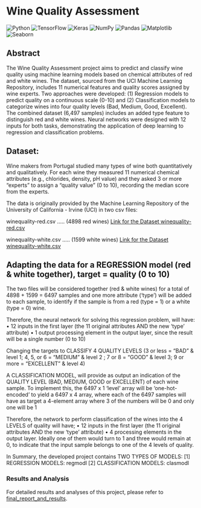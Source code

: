 # Wine Quality Assessment
![Python](https://img.shields.io/badge/Python-blue?logo=python&logoColor=white)
![TensorFlow](https://img.shields.io/badge/TensorFlow-orange?logo=tensorflow&logoColor=white)
![Keras](https://img.shields.io/badge/Keras-red?logo=keras&logoColor=white)
![NumPy](https://img.shields.io/badge/NumPy-blue?logo=numpy&logoColor=white)
![Pandas](https://img.shields.io/badge/Pandas-yellowgreen?logo=pandas&logoColor=white)
![Matplotlib](https://img.shields.io/badge/Matplotlib-blueviolet?logo=matplotlib&logoColor=white)
![Seaborn](https://img.shields.io/badge/Seaborn-lightblue?logoColor=white)

## Abstract

The Wine Quality Assessment project aims to predict and classify wine quality using machine learning models based on chemical attributes of red and white wines. The dataset, sourced from the UCI Machine Learning Repository, includes 11 numerical features and quality scores assigned by wine experts. Two approaches were developed: (1) Regression models to predict quality on a continuous scale (0-10) and (2) Classification models to categorize wines into four quality levels (Bad, Medium, Good, Excellent). The combined dataset (6,497 samples) includes an added type feature to distinguish red and white wines. Neural networks were designed with 12 inputs for both tasks, demonstrating the application of deep learning to regression and classification problems.

## Dataset:
Wine makers from Portugal studied many types of wine both quantitatively and qualitatively. For each wine they measured 11 numerical chemical attributes (e.g., chlorides, density, pH value) and they asked 3 or more “experts” to assign a “quality value” (0 to 10), recording the median score from the experts.

The data is originally provided by the Machine Learning Repository of the University of California - Irvine (UCI) in two csv files:

winequality-red.csv ….. (4898 red wines)
[Link for the Dataset winequality-red.csv](http://archive.ics.uci.edu/ml/machine-learning-databases/wine-quality/winequality-red.csv)

winequality-white.csv ….. (1599 white wines)
[Link for the Dataset winequality-white.csv](http://archive.ics.uci.edu/ml/machine-learning-databases/wine-quality/winequality-white.csv)

## Adapting the data for a REGRESSION model (red & white together), target = quality (0 to 10)
The two files will be considered together (red & white wines) for a total of 4898 + 1599 = 6497 samples and one more attribute (‘type’) will be added to each sample, to identify if the sample is from a red (type = 1) or a white (type = 0) wine.

Therefore, the neural network for solving this regression problem, will have:
• 12 inputs in the first layer (the 11 original attributes AND the new ‘type’ attribute)
• 1 output processing element in the output layer, since the result will be a single number (0 to 10)

Changing the targets to CLASSIFY 4 QUALITY LEVELS (3 or less = “BAD” & level 1; 4, 5, or 6 = “MEDIUM” & level 2 ; 7 or 8 = “GOOD” & level 3; 9 or more = “EXCELLENT” & level 4)

A CLASSIFICATION MODEL, will provide as output an indication of the QUALITY LEVEL (BAD, MEDIUM, GOOD or EXCELLENT) of each wine sample.
To implement this, the 6497 x 1 ‘level’ array will be ‘one-hot-encoded’ to yield a 6497 x 4 array, where each of the 6497 samples will have as target a 4-element array where 3 of the numbers will be 0 and only one will be 1

Therefore, the network to perform classification of the wines into the 4 LEVELS of quality will have;
• 12 inputs in the first layer (the 11 original attributes AND the new ‘type’ attribute)
• 4 processing elements in the output layer. Ideally one of them would turn to 1 and three would remain at 0, to indicate that the input sample belongs to one of the 4 levels of quality.

In Summary, the developed project contains TWO TYPES OF MODELS:
[1] REGRESSION MODELS: regmodl
[2] CLASSIFICATION MODELS: clasmodl

### Results and Analysis
For detailed results and analyses of this project, please refer to [final_report_and_results](final_report_and_results).

